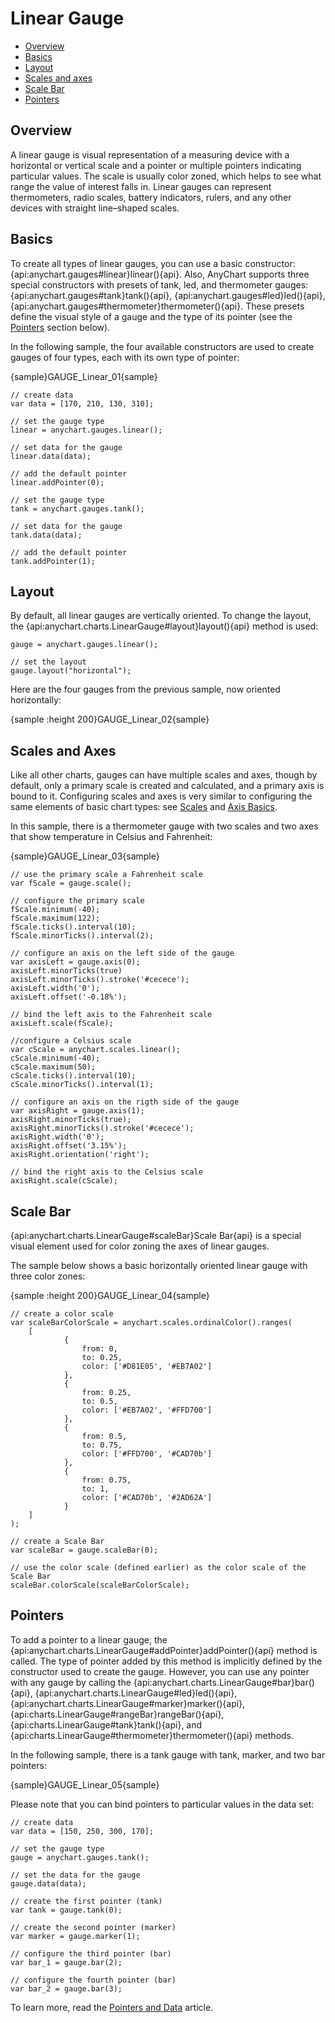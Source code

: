 Linear Gauge
============

* [Overview](#overview)
* [Basics](#basics)
* [Layout](#layout)
* [Scales and axes](#scales_and_axes)
* [Scale Bar](#scale_bar)
* [Pointers](#pointers)

## Overview

A linear gauge is visual representation of a measuring device with a horizontal or vertical scale and a pointer or multiple pointers indicating particular values. The scale is usually color zoned, which helps to see what range the value of interest falls in. Linear gauges can represent thermometers, radio scales, battery indicators, rulers, and any other devices with straight line–shaped scales.

## Basics

To create all types of linear gauges, you can use a basic constructor: {api:anychart.gauges#linear}linear(){api}. Also, AnyChart supports three special constructors with presets of tank, led, and thermometer gauges: {api:anychart.gauges#tank}tank(){api}, {api:anychart.gauges#led}led(){api}, {api:anychart.gauges#thermometer}thermometer(){api}. These presets define the visual style of a gauge and the type of its pointer (see the [Pointers](#pointers) section below).

In the following sample, the four available constructors are used to create gauges of four types, each with its own type of pointer:

{sample}GAUGE\_Linear\_01{sample}

```
// create data
var data = [170, 210, 130, 310];

// set the gauge type
linear = anychart.gauges.linear();

// set data for the gauge
linear.data(data);

// add the default pointer
linear.addPointer(0);

// set the gauge type
tank = anychart.gauges.tank();

// set data for the gauge
tank.data(data);

// add the default pointer
tank.addPointer(1);
```

## Layout

By default, all linear gauges are vertically oriented. To change the layout, the {api:anychart.charts.LinearGauge#layout}layout(){api} method is used:
```
gauge = anychart.gauges.linear();

// set the layout
gauge.layout("horizontal");
```

Here are the four gauges from the previous sample, now oriented horizontally:

{sample :height 200}GAUGE\_Linear\_02{sample}

## Scales and Axes

Like all other charts, gauges can have multiple scales and axes, though by default, only a primary scale is created and calculated, and a primary axis is bound to it. Configuring scales and axes is very similar to configuring the same elements of basic chart types: see [Scales](../Axes_and_Grids/Scales) and [Axis Basics](../Axes_and_Grids/Axis_Basics).

In this sample, there is a thermometer gauge with two scales and two axes that show temperature in Celsius and Fahrenheit:

{sample}GAUGE\_Linear\_03{sample}

```
// use the primary scale a Fahrenheit scale
var fScale = gauge.scale();

// configure the primary scale
fScale.minimum(-40);
fScale.maximum(122);
fScale.ticks().interval(10);
fScale.minorTicks().interval(2);    

// configure an axis on the left side of the gauge
var axisLeft = gauge.axis(0);
axisLeft.minorTicks(true)
axisLeft.minorTicks().stroke('#cecece');
axisLeft.width('0');
axisLeft.offset('-0.18%');

// bind the left axis to the Fahrenheit scale
axisLeft.scale(fScale);

//configure a Celsius scale
var cScale = anychart.scales.linear();
cScale.minimum(-40);
cScale.maximum(50);
cScale.ticks().interval(10);
cScale.minorTicks().interval(1);

// configure an axis on the rigth side of the gauge
var axisRight = gauge.axis(1);
axisRight.minorTicks(true);
axisRight.minorTicks().stroke('#cecece');
axisRight.width('0');
axisRight.offset('3.15%');
axisRight.orientation('right');

// bind the right axis to the Celsius scale
axisRight.scale(cScale);
```

## Scale Bar

{api:anychart.charts.LinearGauge#scaleBar}Scale Bar{api} is a special visual element used for color zoning the axes of linear gauges.

The sample below shows a basic horizontally oriented linear gauge with three color zones:

{sample :height 200}GAUGE\_Linear\_04{sample}

```
// create a color scale
var scaleBarColorScale = anychart.scales.ordinalColor().ranges(
    [
            {
                from: 0,
                to: 0.25,
                color: ['#D81E05', '#EB7A02']
            },
            {
                from: 0.25,
                to: 0.5,
                color: ['#EB7A02', '#FFD700']
            },
            {
                from: 0.5,
                to: 0.75,
                color: ['#FFD700', '#CAD70b']
            },
            {
                from: 0.75,
                to: 1,
                color: ['#CAD70b', '#2AD62A']
            }
    ]
);

// create a Scale Bar
var scaleBar = gauge.scaleBar(0);

// use the color scale (defined earlier) as the color scale of the Scale Bar
scaleBar.colorScale(scaleBarColorScale);
```

## Pointers

To add a pointer to a linear gauge, the {api:anychart.charts.LinearGauge#addPointer}addPointer(){api} method is called. The type of pointer added by this method is implicitly defined by the constructor used to create the gauge. However, you can use any pointer with any gauge by calling the {api:anychart.charts.LinearGauge#bar}bar(){api}, {api:anychart.charts.LinearGauge#led}led(){api}, {api:anychart.charts.LinearGauge#marker}marker(){api}, {api:charts.LinearGauge#rangeBar}rangeBar(){api}, {api:charts.LinearGauge#tank}tank(){api}, and {api:charts.LinearGauge#thermometer}thermometer(){api} methods.

In the following sample, there is a tank gauge with tank, marker, and two bar pointers: 

{sample}GAUGE\_Linear\_05{sample}

Please note that you can bind pointers to particular values in the data set:

```
// create data
var data = [150, 250, 300, 170];

// set the gauge type
gauge = anychart.gauges.tank();

// set the data for the gauge
gauge.data(data);

// create the first pointer (tank)
var tank = gauge.tank(0);

// create the second pointer (marker)
var marker = gauge.marker(1);

// configure the third pointer (bar)
var bar_1 = gauge.bar(2);

// configure the fourth pointer (bar)
var bar_2 = gauge.bar(3);
```

To learn more, read the [Pointers and Data](Pointers_and_Data) article.

